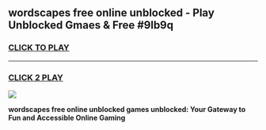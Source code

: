 
## wordscapes free online unblocked - Play Unblocked Gmaes & Free #9lb9q
<h3>
<a href="https://news.freeplayer.one?title=wordscapes_free_online_unblocked&ref=03M">CLICK TO PLAY</a></h3>
<hr>

<h3>
<a href="https://news.freeplayer.one?title=wordscapes_free_online_unblocked&ref=03M">CLICK 2 PLAY</a>
  
</h3>

<a href="https://news.freeplayer.one?title=wordscapes_free_online_unblocked&ref=03M"><img src="https://clearcache.store/games.png"></a>


**wordscapes free online unblocked games unblocked: Your Gateway to Fun and Accessible Online Gaming**
